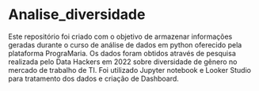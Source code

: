 # Analise_diversidade
Este repositório foi criado com o objetivo de armazenar informações geradas durante o curso de análise de dados em python oferecido pela plataforma PrograMaria.
Os dados foram obtidos através de pesquisa realizada pelo Data Hackers em 2022 sobre diversidade de gênero no mercado de trabalho de TI.
Foi utilizado Jupyter notebook e Looker Studio para tratamento dos dados e criação de Dashboard.
